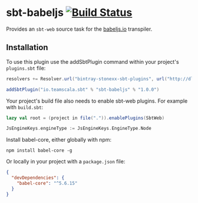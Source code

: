 # sbt-babeljs [![Build Status](https://travis-ci.org/stonexx/sbt-babeljs.svg?branch=master)](https://travis-ci.org/stonexx/sbt-babeljs)

Provides an `sbt-web` source task for the [babeljs.io](http://babeljs.io) transpiler.

Installation
------------

To use this plugin use the addSbtPlugin command within your project's `plugins.sbt` file:

```scala
resolvers += Resolver.url("bintray-stonexx-sbt-plugins", url("http://dl.bintray.com/stonexx/sbt-plugins"))(Resolver.ivyStylePatterns)

addSbtPlugin("io.teamscala.sbt" % "sbt-babeljs" % "1.0.0")
```

Your project's build file also needs to enable sbt-web plugins. For example with `build.sbt`:

```scala
lazy val root = (project in file(".")).enablePlugins(SbtWeb)

JsEngineKeys.engineType := JsEngineKeys.EngineType.Node
```

Install babel-core, either globally with npm:

```shell
npm install babel-core -g
```

Or locally in your project with a `package.json` file:

```json
{
  "devDependencies": {
    "babel-core": "^5.6.15"
  }
}
```
